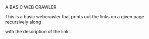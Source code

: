 


A BASIC WEB CRAWLER 


This is a basic webcrawler that prints out the links on a given page recursively along 

with the description of the link .
